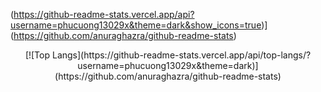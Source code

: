 (https://github-readme-stats.vercel.app/api?username=phucuong13029x&theme=dark&show_icons=true)](https://github.com/anuraghazra/github-readme-stats)
<p align="center" width="100%">
    [![Top Langs](https://github-readme-stats.vercel.app/api/top-langs/?username=phucuong13029x&theme=dark)](https://github.com/anuraghazra/github-readme-stats)
</p>
